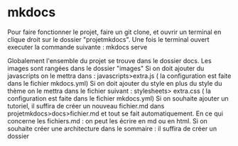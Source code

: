 # mkdocs

Pour faire fonctionner le projet, faire un git clone, et ouvrir un terminal en clique droit sur le dossier "projetmkdocs".
Une fois le terminal ouvert executer la commande suivante : 
mkdocs serve

Globalement l'ensemble du projet se trouve dans le dossier docs.
Les images sont rangées dans le dossier "images"
Si on doit ajouter du javascripts on le mettra dans : javascripts>extra.js ( la configuration est faite dans le fichier mkdocs.yml)
Si on doit ajouter du style en plus du style du thème on le mettra dans le fichier suivant : stylesheets> extra.css ( la configuration est faite dans le fichier mkdocs.yml)
Si on souhaite ajouter un tutoriel, il suffira de créer un nouveau fichier.md dans projetmkdocs>docs>fichier.md et tout se fait automatiquement.
En ce qui concerne les fichiers.md : on peut les écrire en md ou en html.
Si on souhaite créer une architecture dans le sommaire : il suffira de créer un dossier 
